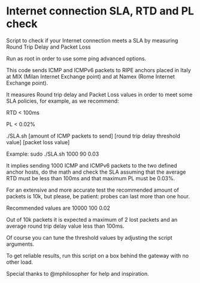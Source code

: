 # Internet connection SLA, RTD and PL check

Script to check if your Internet connection meets a SLA by measuring Round Trip
Delay and Packet Loss

Run as root in order to use some ping advanced options.

This code sends ICMP and ICMPv6 packets to RIPE anchors placed in Italy at MIX
(Milan Internet Exchange point) and at Namex (Rome Internet Exchange point).

It measures Round trip delay and Packet Loss values in order to meet some SLA
policies, for example, as we recommend:

RTD < 100ms

PL < 0.02%

./SLA.sh [amount of ICMP packets to send] [round trip delay threshold value]
[packet loss value]

Example: sudo ./SLA.sh 1000 90 0.03

It implies sending 1000 ICMP and ICMPv6 packets to the two defined anchor hosts,
do the math and check the SLA assuming that the average RTD must be less than
100ms and that maximum PL must be 0.03%.      

For an extensive and more accurate test the recommended amount of packets is
10k, but please, be patient: probes can last more than one hour.

Recommended values are 10000 100 0.02

Out of 10k packets it is expected a maximum of 2 lost packets and an average
round trip delay value less than 100ms.

Of course you can tune the threshold values by adjusting the script arguments.

To get reliable results, run this script on a box behind the gateway with no
other load.

Special thanks to @mphilosopher for help and inspiration.
